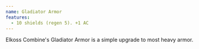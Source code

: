 ```yaml
---
name: Gladiator Armor
features:
  - 10 shields (regen 5). +1 AC
---
```

Elkoss Combine's Gladiator Armor is a simple upgrade to most heavy armor.